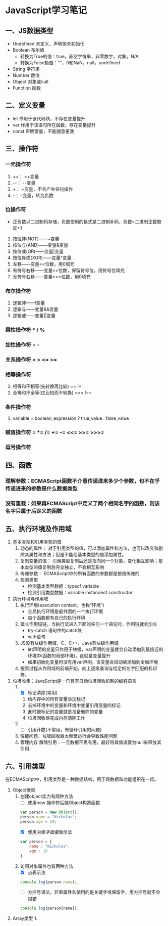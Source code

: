 # JavaScript学习笔记

## 一、JS数据类型

- Undefined 未定义，声明但未初始化
- Boolean 布尔值
  - 转换为True的值：true，非空字符串，非零数字，对象，N/A
  - 转换为False额值：""，0和NaN，null，undefined
- String 字符串
- Number 数值
- Object 对象或null
- Function 函数

## 二、定义变量

- let 作用于该代码块，不存在变量提升
- var 作用于该语句所在函数，存在变量提升
- const 声明常量，不能随意更改

## 三、操作符

### 一元操作符

1. ++：  ++变量
2. --：  --变量
3. +：  +变量，不会产生任何操作
4. -：  -变量，转为负数

### 位操作符

- 正负数以二进制码存储，负数使用的格式是二进制补码，负数=二进制正数取反+1

1. 按位非(NOT)——~变量
2. 按位与(AND)——变量&变量
3. 按位或(OR)——变量|变量
4. 按位异或(XOR)——变量^变量
5. 左移——变量<<位数，用0填充
6. 有符号右移——变量>>位数，保留符号位，用符号位填充
7. 无符号右移——变量>>>位数，用0填充

### 布尔操作符

1. 逻辑非——!变量
2. 逻辑与——变量&&变量
3. 逻辑或——变量||变量

### 乘性操作符 * / %

### 加性操作符 + -

### 关系操作符 < > <= >=

### 相等操作符

1. 相等和不相等(先转换再比较) == !=
2. 全等和不全等(仅比较而不转换) === !==

### 条件操作符

1. variable = boolean_expression ? true_value : false_value

### 赋值操作符 = *= /= += -= <<= >>= >>>=

### 逗号操作符

## 四、函数

### 理解参数：ECMAScript函数不介意传递进来多少个参数，也不在乎传递进来的参数是什么数据类型

### 没有重载：如果再ECMAScript中定义了两个相同名字的函数，则该名字只属于后定义的函数

## 五、执行环境及作用域

1. 基本类型和引用类型的值
    1. 动态的属性：
    对于引用类型的值，可以添加属性和方法，也可以改变和删除其属性和方法；但是不能给基本类型的值添加属性。
    2. 复制变量的值：
    引用类型复制后还是指向同一个对象，变化相互影响；基本类型的值复制后完全独立，不会相互影响
    3. 传递参数：
    ECMAScript中的所有函数的参数都是按值传递的
    4. 检测类型
       - 检测基本类型数据：typeof variable
       - 检测引用类型数据：variable instanceof constructor
2. 执行环境与作用域
    1. 执行环境(execution context，也称“环境”)
        - 全局执行环境是最外围的一个执行环境
        - 每个函数都有自己的执行环境
    2. 延长作用域链，当执行流进入下面的任何一个语句时，作用链就会加长
        - try-catch 语句中的catch块
        - with语句
    3. JS没有块级作用域，C、C++、Java有块级作用域
        - let声明的变量只作用于块级，var声明的变量就会自动添加到最接近的环境中(函数的局部环境)，这就是变量提升
        - 如果初始化变量时没有用var声明，该变量会自动被添加到全局环境
    4. 搜索过程从作用域的前端开始，向上逐级查询与给定的名字匹配的标识符。
3. 垃圾收集：JavaScript是一门具有自动垃圾回收机制的编程语言
    1. - [x] 标记清除(常用)
        1. 给内存中的所有变量添加标记
        2. 去掉环境中的变量和环境中变量引用变量的标记
        3. 此时被标记的变量就是准备删除的变量
        4. 垃圾回收器完成内存清除工作
    2. - [ ] 引用计数(不常用，有循环引用的问题)
    3. 性能问题，垃圾回收器太频繁运行会导致性能问题
    4. 管理内存
        解除引用：一旦数据不再有用，最好将其值设置为null来释放其引用

## 六、引用类型

在ECMAScript中，引用类型是一种数据结构，用于将数据和功能组织在一起。

1. Object类型
    1. 创建object实力有两种方法
        - [ ] 使用new 操作符后跟Object构造函数
        ```js
        var person = new Object();
        person.name = "Nicholas";
        person.age = 19;
        ```
        - [x] 使用*对象字面量*表示法
        ```js
        var person = {
            name : "Nicholas",
            age : 19
        }
        ```
    2. 访问对象属性也有两种方法
        - [x] 点表示法
        ```js
        console.log(person.name);
        ```
        - [ ] 方括号语法，若果属性名使用的是关键字或保留字，用方括号就不会报错
        ```js
        console.log(person[name]);
        ```
2. Array类型
    1. 